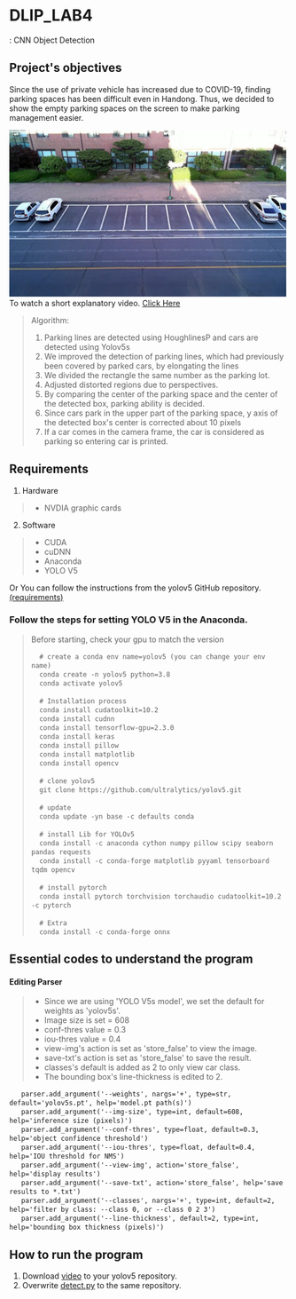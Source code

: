 # DLIP_LAB4 
: CNN Object Detection

## Project's objectives
Since the use of private vehicle has increased due to COVID-19, finding parking spaces has been difficult even in Handong.
Thus, we decided to show the empty parking spaces on the screen to make parking management easier.

<img src="https://github.com/chloerudals/DLIP_LAB4/blob/main/data/images/Img.jpg" width="500px" height="300px" title="px(픽셀) 크기 설정" alt="parking lot"></img><br/>
To watch a short explanatory video. [Click Here]()

> Algorithm:
> 1. Parking lines are detected using HoughlinesP and cars are detected using Yolov5s
> 2. We improved the detection of parking lines, which had previously been covered by parked cars, by elongating the lines
> 3. We divided the rectangle the same number as the parking lot. 
> 4. Adjusted distorted regions due to perspectives. 
> 5. By comparing the center of the parking space and the center of the detected box, parking ability is decided. 
> 6. Since cars park in the upper part of the parking space, y axis of the detected box's center is corrected about 10 pixels
> 7. If a car comes in the camera frame, the car is considered as parking so entering car is printed.


## Requirements
1. Hardware
> * NVDIA graphic cards
2. Software
> * CUDA
> * cuDNN
> * Anaconda
> * YOLO V5

Or You can follow the instructions from the yolov5 GitHub repository. [(requirements)](https://github.com/ultralytics/yolov5/blob/master/requirements.txt)

### Follow the steps for setting YOLO V5 in the Anaconda. 
>   Before starting, check your gpu to match the version
>   
>       # create a conda env name=yolov5 (you can change your env name)
>       conda create -n yolov5 python=3.8
>       conda activate yolov5
>       
>       # Installation process
>       conda install cudatoolkit=10.2
>       conda install cudnn
>       conda install tensorflow-gpu=2.3.0
>       conda install keras
>       conda install pillow
>       conda install matplotlib
>       conda install opencv
>       
>       # clone yolov5
>       git clone https://github.com/ultralytics/yolov5.git
>       
>       # update
>       conda update -yn base -c defaults conda
>       
>       # install Lib for YOLOv5
>       conda install -c anaconda cython numpy pillow scipy seaborn pandas requests
>       conda install -c conda-forge matplotlib pyyaml tensorboard tqdm opencv 
>   
>       # install pytorch
>       conda install pytorch torchvision torchaudio cudatoolkit=10.2 -c pytorch
>      
>       # Extra
>       conda install -c conda-forge onnx
    

## Essential codes to understand the program

#### Editing Parser
>   - Since we are using 'YOLO V5s model', we set the default for weights as 'yolov5s'. 
>   - Image size is set = 608
>   - conf-thres value = 0.3
>   - iou-thres value = 0.4
>   - view-img's action is set as 'store_false' to view the image.
>   - save-txt's action is set as 'store_false' to save the result.
>   - classes's default is added as 2 to only view car class.
>   - The bounding box's line-thickness is edited to 2.
>       
       parser.add_argument('--weights', nargs='+', type=str, default='yolov5s.pt', help='model.pt path(s)')
       parser.add_argument('--img-size', type=int, default=608, help='inference size (pixels)')
       parser.add_argument('--conf-thres', type=float, default=0.3, help='object confidence threshold') 
       parser.add_argument('--iou-thres', type=float, default=0.4, help='IOU threshold for NMS')
       parser.add_argument('--view-img', action='store_false', help='display results')
       parser.add_argument('--save-txt', action='store_false', help='save results to *.txt')
       parser.add_argument('--classes', nargs='+', type=int, default=2, help='filter by class: --class 0, or --class 0 2 3')
       parser.add_argument('--line-thickness', default=2, type=int, help='bounding box thickness (pixels)')






## How to run the program
1. Download [video](https://drive.google.com/file/d/170Ccn_BTxPyWlN8Trfk9KXK6ykQmQNAW/view?usp=sharing) to your yolov5 repository.
2. Overwrite [detect.py](https://github.com/chloerudals/DLIP_LAB4/blob/main/detect.py) to the same repository.
